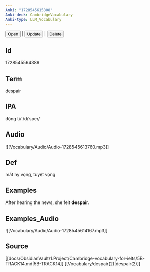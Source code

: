 ```yaml
---
Anki: "1728545615808"
Anki-deck: CambridgeVocabulary
Anki-type: LLM_Vocabulary
---
```

<button class="anki-btn-open">Open</button> | <button class="anki-btn-update">Update</button> | <button class="anki-btn-delete">Delete</button>

## Id
1728545564389
## Term
despair
## IPA
động từ /dɪˈsper/
## Audio
 ![[Vocabulary/Audio/Audio-1728545613760.mp3]]
## Def
 mất hy vọng, tuyệt vọng

## Examples
After hearing the news, she felt **despair**. 

## Examples_Audio
![[Vocabulary/Audio/Audio-1728545614167.mp3]]
## Source
 [[docs/ObsidianVault/1.Project/Cambridge-vocabulary-for-ielts/5B-TRACK14.md|5B-TRACK14]] [[Vocabulary/despair(2)|despair(2)]]